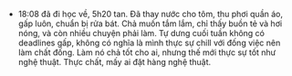 - 18:08 đã đi học về, 5h20 tan. Đã thay nước cho tôm, thu phơi quần áo, gấp luôn, chuẩn bị rửa bát. Chả muốn tắm lắm, chỉ thấy buồn tẻ và hơi nóng, và còn nhiều chuyện phải làm. Tự dưng cuối tuần không có deadlines gấp, không có nghĩa là mình thực sự chill với đống việc nên làm chất đống. Làm nó chả tốt cho ai, nhưng thế mới thực sự tốt như nghệ thuật. Thực chất, mấy ai đặt hàng nghệ thuật.